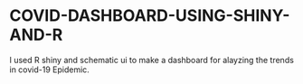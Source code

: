 # COVID-DASHBOARD-USING-SHINY-AND-R
I used R shiny and schematic ui to make a dashboard for alayzing the trends in covid-19 Epidemic.
